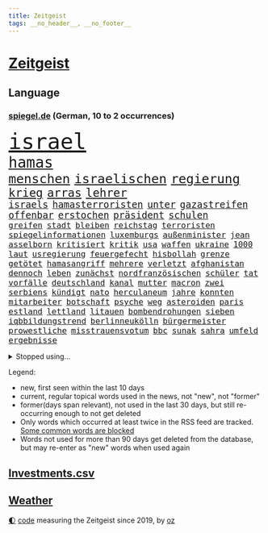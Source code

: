 ```yaml
---
title: Zeitgeist
tags: __no_header__, __no_footer__
---
```


# [Zeitgeist](https://oliz.io/zeitgeist/)

## Language

<h3><a href="https://www.spiegel.de" target="_blank">spiegel.de</a> (German, 10 to 2 occurrences)</h3>
<p style="font-family:monospace">
<span style="font-size:32pt"><a href="news_links.html#israel" class="current">israel</a></span>
<br>
<span style="font-size:22pt"><a href="news_links.html#hamas" class="current">hamas</a></span>
<br>
<span style="font-size:19pt"><a href="news_links.html#menschen" class="current">menschen</a></span>
<span style="font-size:19pt"><a href="news_links.html#israelischen" class="current">israelischen</a></span>
<span style="font-size:19pt"><a href="news_links.html#regierung" class="current">regierung</a></span>
<br>
<span style="font-size:17pt"><a href="news_links.html#krieg" class="current">krieg</a></span>
<span style="font-size:17pt"><a href="news_links.html#arras" class="new">arras</a></span>
<span style="font-size:17pt"><a href="news_links.html#lehrer" class="current">lehrer</a></span>
<br>
<span style="font-size:14pt"><a href="news_links.html#israels" class="current">israels</a></span>
<span style="font-size:14pt"><a href="news_links.html#hamasterroristen" class="new">hamasterroristen</a></span>
<span style="font-size:14pt"><a href="news_links.html#unter" class="current">unter</a></span>
<span style="font-size:14pt"><a href="news_links.html#gazastreifen" class="current">gazastreifen</a></span>
<span style="font-size:14pt"><a href="news_links.html#offenbar" class="current">offenbar</a></span>
<span style="font-size:14pt"><a href="news_links.html#erstochen" class="current">erstochen</a></span>
<span style="font-size:14pt"><a href="news_links.html#präsident" class="current">präsident</a></span>
<span style="font-size:14pt"><a href="news_links.html#schulen" class="current">schulen</a></span>
<br>
<span style="font-size:12pt"><a href="news_links.html#greifen" class="current">greifen</a></span>
<span style="font-size:12pt"><a href="news_links.html#stadt" class="current">stadt</a></span>
<span style="font-size:12pt"><a href="news_links.html#bleiben" class="current">bleiben</a></span>
<span style="font-size:12pt"><a href="news_links.html#reichstag" class="current">reichstag</a></span>
<span style="font-size:12pt"><a href="news_links.html#terroristen" class="current">terroristen</a></span>
<span style="font-size:12pt"><a href="news_links.html#spiegelinformationen" class="current">spiegelinformationen</a></span>
<span style="font-size:12pt"><a href="news_links.html#luxemburgs" class="new">luxemburgs</a></span>
<span style="font-size:12pt"><a href="news_links.html#außenminister" class="current">außenminister</a></span>
<span style="font-size:12pt"><a href="news_links.html#jean" class="current">jean</a></span>
<span style="font-size:12pt"><a href="news_links.html#asselborn" class="new">asselborn</a></span>
<span style="font-size:12pt"><a href="news_links.html#kritisiert" class="current">kritisiert</a></span>
<span style="font-size:12pt"><a href="news_links.html#kritik" class="current">kritik</a></span>
<span style="font-size:12pt"><a href="news_links.html#usa" class="current">usa</a></span>
<span style="font-size:12pt"><a href="news_links.html#waffen" class="current">waffen</a></span>
<span style="font-size:12pt"><a href="news_links.html#ukraine" class="current">ukraine</a></span>
<span style="font-size:12pt"><a href="news_links.html#1000" class="current">1000</a></span>
<span style="font-size:12pt"><a href="news_links.html#laut" class="current">laut</a></span>
<span style="font-size:12pt"><a href="news_links.html#usregierung" class="current">usregierung</a></span>
<span style="font-size:12pt"><a href="news_links.html#feuergefecht" class="new">feuergefecht</a></span>
<span style="font-size:12pt"><a href="news_links.html#hisbollah" class="current">hisbollah</a></span>
<span style="font-size:12pt"><a href="news_links.html#grenze" class="current">grenze</a></span>
<span style="font-size:12pt"><a href="news_links.html#getötet" class="current">getötet</a></span>
<span style="font-size:12pt"><a href="news_links.html#hamasangriff" class="new">hamasangriff</a></span>
<span style="font-size:12pt"><a href="news_links.html#mehrere" class="current">mehrere</a></span>
<span style="font-size:12pt"><a href="news_links.html#verletzt" class="current">verletzt</a></span>
<span style="font-size:12pt"><a href="news_links.html#afghanistan" class="current">afghanistan</a></span>
<span style="font-size:12pt"><a href="news_links.html#dennoch" class="current">dennoch</a></span>
<span style="font-size:12pt"><a href="news_links.html#leben" class="current">leben</a></span>
<span style="font-size:12pt"><a href="news_links.html#zunächst" class="current">zunächst</a></span>
<span style="font-size:12pt"><a href="news_links.html#nordfranzösischen" class="new">nordfranzösischen</a></span>
<span style="font-size:12pt"><a href="news_links.html#schüler" class="current">schüler</a></span>
<span style="font-size:12pt"><a href="news_links.html#tat" class="current">tat</a></span>
<span style="font-size:12pt"><a href="news_links.html#vorfälle" class="current">vorfälle</a></span>
<span style="font-size:12pt"><a href="news_links.html#deutschland" class="current">deutschland</a></span>
<span style="font-size:12pt"><a href="news_links.html#kanal" class="current">kanal</a></span>
<span style="font-size:12pt"><a href="news_links.html#mutter" class="current">mutter</a></span>
<span style="font-size:12pt"><a href="news_links.html#macron" class="current">macron</a></span>
<span style="font-size:12pt"><a href="news_links.html#zwei" class="current">zwei</a></span>
<span style="font-size:12pt"><a href="news_links.html#serbiens" class="current">serbiens</a></span>
<span style="font-size:12pt"><a href="news_links.html#kündigt" class="current">kündigt</a></span>
<span style="font-size:12pt"><a href="news_links.html#nato" class="current">nato</a></span>
<span style="font-size:12pt"><a href="news_links.html#herculaneum" class="new">herculaneum</a></span>
<span style="font-size:12pt"><a href="news_links.html#jahre" class="current">jahre</a></span>
<span style="font-size:12pt"><a href="news_links.html#konnten" class="current">konnten</a></span>
<span style="font-size:12pt"><a href="news_links.html#mitarbeiter" class="current">mitarbeiter</a></span>
<span style="font-size:12pt"><a href="news_links.html#botschaft" class="current">botschaft</a></span>
<span style="font-size:12pt"><a href="news_links.html#psyche" class="current">psyche</a></span>
<span style="font-size:12pt"><a href="news_links.html#weg" class="current">weg</a></span>
<span style="font-size:12pt"><a href="news_links.html#asteroiden" class="current">asteroiden</a></span>
<span style="font-size:12pt"><a href="news_links.html#paris" class="current">paris</a></span>
<span style="font-size:12pt"><a href="news_links.html#estland" class="current">estland</a></span>
<span style="font-size:12pt"><a href="news_links.html#lettland" class="current">lettland</a></span>
<span style="font-size:12pt"><a href="news_links.html#litauen" class="current">litauen</a></span>
<span style="font-size:12pt"><a href="news_links.html#bombendrohungen" class="new">bombendrohungen</a></span>
<span style="font-size:12pt"><a href="news_links.html#sieben" class="current">sieben</a></span>
<span style="font-size:12pt"><a href="news_links.html#iqbbildungstrend" class="new">iqbbildungstrend</a></span>
<span style="font-size:12pt"><a href="news_links.html#berlinneukölln" class="current">berlinneukölln</a></span>
<span style="font-size:12pt"><a href="news_links.html#bürgermeister" class="current">bürgermeister</a></span>
<span style="font-size:12pt"><a href="news_links.html#prowestliche" class="new">prowestliche</a></span>
<span style="font-size:12pt"><a href="news_links.html#misstrauensvotum" class="new">misstrauensvotum</a></span>
<span style="font-size:12pt"><a href="news_links.html#bbc" class="current">bbc</a></span>
<span style="font-size:12pt"><a href="news_links.html#sunak" class="current">sunak</a></span>
<span style="font-size:12pt"><a href="news_links.html#sahra" class="current">sahra</a></span>
<span style="font-size:12pt"><a href="news_links.html#umfeld" class="current">umfeld</a></span>
<span style="font-size:12pt"><a href="news_links.html#ergebnisse" class="current">ergebnisse</a></span>
</p>
<details>
<summary>Stopped using...</summary>
<p class="former" style="font-size:12pt">
coronakrise(1086) flugzeuge(1086) trat(1086) beschreibt(1085) geschäfte(1085) kilometer(1085) neuseeland(1085) person(1085) phase(1085) schlimm(1085) sogenannte(1085) wartet(1085) zuschauer(1085) behauptet(1084) pressekonferenz(1084) sicherheitskräfte(1084) verzweifelt(1084) digitalisierung(1083) entlassung(1083) halle(1083) main(1083) märz(1083) stürzte(1083) zuge(1083) abschied(1082) bestimmte(1082) krankenhäusern(1082) untersuchungshaft(1082) welchem(1082) angeklagter(1081) riss(1081) tom(1081) verlängerung(1081) anwohner(1080) erlassen(1080) musiker(1080) weshalb(1080) enthüllt(1079) freundin(1079) polizeieinsatz(1079) sicherte(1079) spanier(1079) arbeitnehmer(1078) dreimal(1078) einführen(1078) entgegen(1078) entlastet(1078) bewährungsstrafe(1077) erinnerungen(1077) kurzfristig(1077) sports(1077) träumen(1077) untersuchungsausschuss(1077) beschädigt(1076) entlässt(1076) entschädigung(1076) evakuiert(1076) lieben(1076) vielerorts(1076) österreichische(1076) größter(1075) irak(1075) oppositionelle(1075) problemen(1075) widerspruch(1075) halbfinale(1073) januar(1073) rat(1073) flammen(1072) juli(1072) mode(1072) trafen(1072) vorstellen(1072) 31(1071) genutzt(1071) springt(1071) zugelassen(1071) starken(1070) wohnhaus(1070) senkt(1069) weite(1069) pünktlich(1068) gering(1067) schritte(1067) viertelfinale(1067) einschränkungen(1066) fortgesetzt(1066) zerstören(1064) 28(1063) pkw(1063) schaffte(1063) einschätzung(1062) umgeht(1060) vorteile(1060) wunder(1060) erwachsene(1058) gang(1057) königin(1056) top(1056) begrüßt(1055) ähnlich(1055) rettete(1054) fan(1053) informiert(1053) erschießt(1052) hunger(1052) einbruch(1051) griechischen(1051) retter(1051) abstieg(1050) auseinandersetzung(1050) schwung(1049) ältere(1049) profis(1048) solchen(1048) koalitionspartner(1047) gehabt(1043) abgeschlossen(1037) flug(1037) reist(1036) staatlichen(1035) gebieten(1031) drohne(1026) regelmäßig(1016) politischer(1005) gezielt(960) finanziellen(934) bewirbt(912) rumänien(903) werte(882) fußballstar(874) müll(839) flohen(833) sammelt(827) novak(823) adac(819) djoković(817) drohenden(814) irre(808) 72(805) erfolglos(789) inszenieren(788) fluten(787) beeinträchtigt(780) konzerns(780) ukrainischer(775) umkämpften(775) analysten(774) jenseits(771) rückgabe(753) 73(747) angestellten(747) pazifik(736) dokumentiert(729) vorteil(728) schränkt(724) basketballstar(723) minus(715) rauswurf(711) gewachsen(700) volksverhetzung(700) rosa(699) 74(697) magazin(697) größtem(693) lebenslang(671) einziger(660) schloss(656) verteuert(645) einzig(642) marieagnes(637) ben(624) vorbereiten(624) match(623) verringern(621) ring(617) emotionalen(601) operation(601) runter(592) abschaffung(591) premierministerin(590) geplanter(583) stammen(579) absagen(576) fluss(569) empfang(562) eindrücke(556) todes(556) kasse(552) patrick(552) zugriff(549) zugegeben(546) breiten(545) organisierte(543) lohn(540) messerattacke(540) spekulationen(540) talent(535) fernen(529) schwarzes(529) humor(526) neuerdings(526) packenden(525) besetzen(521) konzerte(500) trocken(498) luisa(494) 1200(493) kai(491) suchte(488) elisabeth(482) titelverteidiger(482) ulrich(480) steuerzahler(479) einhalten(478) paderborn(478) lob(476) übung(470) 86(466) feuert(461) ängste(460) thüringens(458) gleichberechtigung(455) sehe(453) tasche(451) wissenschaft(450) 16jähriger(449) großaufgebot(449) geschichtenewsletter(448) olympiasieger(447) l(446) batterien(441) islamisten(440) rettungsaktion(440) umweltschützer(429) neubauer(427) seltsam(423) träume(423) schlimmeres(422) werben(419) heizung(418) importiert(418) hetze(415) moderator(415) schied(413) gründet(411) extremisten(410) traten(409) heikle(406) komplikationen(406) verabschiedete(406) entkommen(401) sicherer(400) 63(399) peru(398) klettert(393) nachspiel(391) überreste(390) lula(389) durchaus(376) kriminalität(376) juristische(374) konten(373) roboter(373) gesundheitszustand(371) schottische(370) sohnes(370) unbestimmte(369) kollegin(367) verbleib(367) kinderpornografie(366) raumfahrt(366) achtelfinale(365) fortschritte(362) frühling(362) spiegelrecherche(360) klimaaktivistin(357) gerecht(354) standard(354) kurzen(353) dahintersteckt(350) kulissen(348) natogeneralsekretär(345) traditionell(341) verurteilten(339) ausgebremst(338) missionen(333) neuheiten(333) fraktionschef(331) geschmack(328) sämtliche(328) fängt(327) misstrauen(326) apples(322) spion(322) zulassen(322) haag(318) bedienen(317) geheim(316) staates(316) redet(313) ig(312) metall(312) privatjets(311) entwendet(308) aufgebaut(304) eingestuft(299) djokovic(298) gegensatz(298) lauter(297) bestellen(295) kunstwerk(295) strafanzeige(293) überzeugen(293) zugunglück(292) 47(291) dunkelheit(290) muster(289) regierende(289) bundesrechnungshof(286) unangenehm(286) gelegenheit(285) gekündigt(284) professionell(283) verwandte(282) hürde(280) kieler(277) renommierte(276) änderung(276) eva(275) mittelpunkt(273) day(271) salat(269) benötigte(268) erfährt(268) nizza(268) zufriedener(268) vergab(266) interessante(264) überflüssig(264) geschadet(263) nannte(263) radio(263) mächtig(262) gesundheitliche(261) versinken(260) soest(259) immobilienpreise(258) passanten(258) springen(255) bukarest(254) 23jähriger(253) minderjährige(253) ertragen(252) halbinsel(252) anhörung(251) freier(251) entlang(250) unbezahlbar(250) befasst(249) fortan(249) ausfindig(248) ocean(248) leopard(246) messe(246) alcaraz(245) mitgerissen(244) nähert(242) vermeintlichen(242) schwache(241) streamer(241) konto(240) streifen(239) angestiegen(238) niederländischen(238) regierungsvertreter(238) schritten(238) erschüttern(237) rechtsaußen(236) wesentlich(236) dennis(232) angezündet(231) umdenken(231) aufbruch(230) niederösterreich(230) messerangriffs(227) siedlung(227) traurig(226) reiz(225) segelboot(225) pilotprojekt(223) ringe(222) schwerem(220) seniorinnen(220) massachusetts(219) 130(218) wegner(218) brauche(217) stillstand(216) tourist(215) beurteilen(214) hundekot(211) objekt(211) souveränität(211) rostock(210) südtirol(210) umstellung(210) basketball(209) instituts(209) menschliche(209) komplizen(208) schwangerschaftsabbrüche(207) amtskollege(206) mund(206) aktualisiert(204) topdiplomat(204) austritt(203) etappensieg(203) fähre(203) afrikanische(202) ausschnitte(201) mythen(201) russisch(201) verteidigte(201) vorfahren(201) wendepunkt(201) slowenien(200) stürme(200) unweit(200) #metoo(199) nairobi(199) randalierer(198) wasserknappheit(198) wassermangel(197) obduziert(196) bedrohen(194) hinweg(193) insolvent(193) kreuz(193) zeug(193) begangen(192) schulkinder(191) bezieht(190) erfolgen(190) italienischer(190) usbundesstaats(190) wach(190) mobil(189) ostseepipelines(189) begeben(188) erzbistum(188) griechenlands(188) errichten(187) it(187) optionen(187) 55jährige(186) usgeheimdienste(186) elbe(185) tatwaffe(185) jacht(184) wettrennen(184) 88(183) luke(183) niederländischer(183) schieben(183) elterngeld(182) goretzka(182) hollywoodstar(182) vergangenem(182) ideale(181) dna(180) bestandsaufnahme(178) duschen(178) reißenden(178) ticket(178) aufwendige(177) qiang(177) säen(177) zittern(177) geknackt(176) astronomie(175) länderspiele(175) pool(174) unrealistisch(174) entwickelte(173) umfragehoch(171) fläche(167) irren(167) brachten(166) militärstützpunkt(166) monarch(166) schwachstelle(166) unterbricht(166) zuständigen(166) augenzeugen(165) 1974(163) basketballer(163) übergriff(162) kopfzerbrechen(161) minderjähriger(159) stuft(159) tschentscher(158) hinterließ(157) senden(157) cia(156) fühle(156) missachtet(156) fisch(155) beleidigung(154) logo(154) chips(153) zehnjährigen(153) gedenkt(152) spielten(151) überlegungen(150) 180(149) beschmiert(149) anlegen(148) energiesicherheit(148) notarzt(148) bewahrt(147) court(146) karamursa(146) militärregierung(146) vergiften(146) begleitete(145) erledigen(145) höchststand(145) sony(145) vergebung(145) unterbrochen(144) christopher(143) mitarbeitenden(143) gebäudeenergiegesetz(142) supreme(142) besatzer(141) kuba(141) coronahilfen(139) look(139) genditzki(138) versteckt(138) ereignis(137) palme(137) regierungen(137) zerren(137) arabischen(136) girls(136) salzburg(136) evakuierung(135) tarnung(135) weigert(135) erregt(134) exbürgermeister(133) kredite(133) schimpfen(133) gefördert(132) nächtliche(132) nötigen(132) feinde(131) kolonialismus(131) trümmer(131) umbenennung(131) fünfeinhalb(130) guatemala(130) infolge(130) anschaut(129) drohnenangriffe(129) energieintensive(129) kindesmissbrauchs(129) schönsten(129) militärführung(128) 21jährigen(127) anschlägen(127) frodeno(127) kfrage(127) lee(127) mohammed(127) zusammenfassung(127) wahlkampfthema(126) herkunftsstaaten(125) protestierten(125) zurücktreten(125) alben(124) kryptowährungen(124) outback(124) triple(124) coco(123) gauff(123) staatschefs(123) werken(123) brad(122) führender(122) motivierten(122) ranken(122) altersvorsorge(121) bergsteiger(121) auszusteigen(120) lennard(120) wutrede(120) ärztliche(120) beitragen(119) lebenserwartung(119) partien(119) qual(119) rettungsversuch(119) verfassung(119) wortlaut(119) asylanträgen(118) bestritten(118) bundeshaushalt(118) feministin(118) unzulässig(118) regierungsflieger(117) schiffs(117) soldatinnen(117) befürchtete(116) belgiens(116) bürgern(116) erneuerbarer(116) geländegewinne(115) mobilität(115) open(115) verwüstung(114) josh(113) rundfahrt(113) abschlusserklärung(112) scharfen(112) ämtern(112) einsparungen(111) finaleinzug(111) gelben(111) kinderreportern(111) versagte(111) getreideabkommens(110) bezweifelt(109) leichte(108) schwangeren(108) abgenommen(107) sandra(107) sympathisch(107) verstrickungen(107) klopfen(106) pflegerin(106) teamkollege(106) richtlinie(105) wirtschaftsforscher(105) beinen(104) gelte(104) schläft(104) verschwendung(104) homosexualität(103) millionenschaden(103) regionalwahlen(103) sommerpause(103) wird’s(103) wohnhäuser(102) brasiliens(101) wanderung(101) abgewehrt(100) apolda(100) bundesagentur(100) defizite(100) aufräumarbeiten(99) drohnenaufnahmen(99) regenfällen(99) brandenburgischen(97) iris(97) techniker(97) zumutung(97) aryna(96) jannik(96) sabalenka(96) sinner(96) bitcoin(95) interessiert(95) motorrad(95) niedergang(95) asylstreit(94) bezeichnete(94) dnjepr(94) fertiggestellt(94) havertz(94) nachkommen(94) ralf(94) spirale(93) waggon(93) fußballem(92) kreuzfahrtschiff(92) theorien(92) verschollen(92) grandslamtitel(91) hörte(91) monza(91) ryanair(91) verschlechtern(91) vox(91) wetterbedingungen(91) eingestürzte(90) futuristische(90) füllen(90) lebend(90) milliardenschweren(90) bezog(89) ehre(89) wählerstimmen(89) 4500(88) braut(88) ertrinkt(88) mahmoud(88) spiegelleitartikel(88) spitzenplatz(88) totschlag(88) vergessene(88) anderthalb(87) begründete(87) hergestellt(87) ihor(87) karosserien(87) nationalcoach(87) städtischen(87) tyler(87) bedankte(86) freistaat(86) geheimen(86) neuschwanstein(86) abhandengekommen(85) angelaufen(85) bundesminister(85) chipfabrik(85) entgleisungen(85) exnationalspielerin(85) staatstrauer(85) airbusjets(84) alleiniger(84) motorradunfall(84) nordstreamanschlag(84) winkel(84) aurubis(83) bomber(83) erweist(83) freiewählerchefs(83) heimem(83) kupferhersteller(83) köchinnen(83) programme(83) pur(83) anwesenden(82) aussetzer(82) beeinträchtigungen(82) geparkten(82) herunterzuspielen(82) jaroslaw(82) kaczyński(82) pischef(82) schwach(82) flotte(81) sensationell(81) twitch(81) umringt(81) verhöhnt(81) alfons(80) bahrain(80) enger(80) veganen(80) abgaben(79) freigeben(79) polizeisprecher(79) tauchgang(79) ärztlichen(79) abzuholen(78) haas(78) prigoschinaufstand(78) soziologin(78) volksfesten(78) 2050(77) android(77) neuartige(77) privatpersonen(77) vermieden(77) viermal(77) agenten(76) aussitzen(76) brugger(76) burger(76) cybercrime(76) kabellose(76) luka(76) unterfranken(76) verbinden(76) 36jähriger(75) homosexuelle(75) radwege(75) verdankt(75) wetterphänomene(75) zehntausend(75) analysieren(74) holten(74) topmilitär(74) verordnungen(74) coacht(73) flügelspieler(73) freizeit(73) geschlecht(73) nordöstlich(73) selbstbewusst(73) wagnerputsch(73) wertet(73) bundesstaats(72) g20gipfel(72) goldene(72) hilfsdienste(72) hohem(72) skurrile(72) sprüchen(72) überschwemmt(71) alkoholisierter(70) annektierten(70) einstellungen(70) gehörten(70) intelfabrik(70) rasenmäher(70) rheinlandpfälzischen(70) wertschätzung(70) ärgerlich(70) 105(69) abhaken(69) abschiedstournee(69) betriebssystem(69) exporteure(69) geil(69) gepanzerten(69) lösten(69) nachvollziehbar(69) schmerzhaft(69) warmen(69) landshut(68) novum(68) staatsgeldern(68) talk(68) bremste(67) freizeitaktivitäten(67) furchtbaren(67) immens(67) maroden(67) polizeistreife(67) sauna(67) wetteifern(67) bezahlbar(66) entpuppt(66) feinden(66) geklettert(66) kaufprämien(66) rekordhalter(66) schwachem(66) stärkerer(66) treibhausgasemissionen(66) verkehrschaos(66) visionär(66) abwechselnd(65) armutsbekämpfung(65) böschung(65) bruce(64) favoritenrolle(64) gutverdiener(64) spontan(64) archäologie(63) beißen(63) benutzen(63) brocken(63) fahrgast(63) finanzkontrolleure(63) kranken(63) rauf(63) schrumpfende(63) schwule(63) unterschiedlicher(63) verbal(63) ausrede(62) geschlechtern(62) terroranschläge(62) zeugin(62) antwortet(61) büsum(61) eurecht(61) inoffiziellen(61) badewannenmord(60) beschimpfungen(60) geburtenrate(60) grundsätze(60) meteorologen(60) überragenden(60) angeworben(59) flächen(59) missbrauchstäter(59) postbankkunden(59) skurriler(59) under(59) bronze(58) dolly(58) schwedt(58) schweine(58) verivox(58) zweijähriger(58) eritreafestival(57) posieren(57) service(57) verstoßes(57) antreiben(56) iranischer(56) linienbus(56) minutenprotokoll(56) runden(56) russlandpolitik(56) salzburger(56) sexualtherapeutin(56) weinte(56) dienstreisen(55) ehrlicher(55) gebäck(55) maas(55) prostituierter(55) verknüpft(55) eritreischen(54) geringeren(54) mi6(54) naturkatastrophe(54) ordentlich(54) polizeiwagen(54) wmsieg(54) übermäßig(54) fahrradbranche(53) nominierungen(53) rätselt(53) buchhandlung(52) kühle(52) oberstes(52) sagten(52) entkam(51) fremde(51) nationalspielerin(51) pädagogen(51) strafbefehl(51) teamkollegen(51) vorcoronaniveau(51) zuverlässiger(51) ansatz(50) bescheinigt(50) g20treffen(50) abgefeuert(49) exklusive(49) gemeinsamer(49) kunde(49) strafkolonie(49) öltanker(49) elternhaus(48) energieversorgung(48) komplizierte(48) megastar(48) niederbayern(48) andersdenkende(47) belässt(47) bränden(47) diplomatisches(47) justizumbau(47) küsst(47) mcdonald's(47) verhinderten(47) vize(47) blatt(46) forschenden(46) geschummelt(46) gezündet(46) kamikazedrohnen(46) widerstände(46) argentinier(45) chicken(45) colonna(45) inka(45) vergesslichkeit(45) zusätzlichen(45) abzusetzen(44) days(44) einsichten(44) hitzlsperger(44) offshorewindparks(44) slowenen(44) stationiert(44) wmauftakt(44) wäldern(44) abrupt(43) kommunalpolitik(43) umstrittensten(43) abgerissen(42) abschieben(42) etfs(42) falschem(42) lockeren(42) re(42) schalteten(42) absetzen(41) afrikanischer(41) eingehen(41) geldsorgen(41) nachtzüge(41) römischen(41) vorrunde(41) wahrgenommen(41) weggebrochen(41) einflussreichsten(40) grosz(40) kriegsgerät(40) tourmalet(40) zufällige(40) gehetzt(39) gregor(39) gysi(39) kreuzberg(39) kristin(39) körperliche(39) vorjahreszeitraum(39) wagners(39) a2(38) abgezockt(38) disqualifiziert(38) häuserpreise(38) kiexperten(38) moralischen(38) oberen(38) verkündeten(38) vorhersagen(38) überragte(38) übertreffen(38) bergauf(37) elfmeterschießen(37) gefühlt(37) hartes(37) ian(37) joan(37) kontaktiert(37) straflager(37) hochwassers(36) manipulieren(36) marschiert(36) us(36) überträger(36) ausnahmezustand(35) bosnien(35) bundeselternrat(35) fußballerin(35) haba(35) hackern(35) hansa(35) hassen(35) inszenierung(35) jakoo(35) spielwarenhersteller(35) widerlegen(35) angezogen(34) nachhaltigen(34) akzeptanz(33) gegenspieler(33) haften(33) jawort(33) mannschaften(33) milliardäre(33) taifun(33) vincent(33) wmaus(33) galaxie(32) rocksänger(32) unbeeindruckt(32) basketballweltmeisterschaft(31) drehte(31) empfing(31) irgendwas(31) kostümierten(31) sirenen(31) superreiche(31) verzockt(31) bindet(30) erklimmt(30) gastwirte(30) panikattacken(30) shootingstar(30) zusehends(30) grundschulen(29) kurzerhand(29) machos(29) nbastars(29) rechtsextremisten(29) su30(29) therapeutin(29) vorstände(29) andauernde(28) baufirmen(28) bürgerinnen(28) drahtzieher(28) durchschlugen(28) gestiegenen(28) mathieu(28) postete(28) stromschlag(28) unterschieden(28) übersteigt(28) emgold(27) erregte(27) erschöpft(27) gehaltsplus(27) heftigem(27) klettersteig(27) linienflug(27) momente(27) rodgers(27) verzehr(27) fahrrad(26) iaa(26) kürzen(26) missbrauchsdarstellungen(26) mountainbiker(26) nirgends(26) widersetzt(26) zweifachen(26) arena(25) behinderungen(25) flugbereitschaft(25) rennstrecke(25) scheidung(25) gleis(24) heutigen(24) sperrung(24) stundenlangen(24) transport(24) vorstandswahl(24) wirtschaftsflaute(24) 3300(23) einfaches(23) militärapparat(23) sommerlichen(23) svenja(23) tauruslieferungen(23) wertpapiere(23) erreichten(22) flüchtigen(22) grenznähe(22) handyempfang(22) schuldfähig(22) staatsanwältin(22) steckdosen(22) zusammengebrochen(22) automesse(21) autowaschanlage(21) elterntaxis(21) gestürmt(21) halep(21) simona(21) wmendspiel(21) beschmierte(20) gefallener(20) grenzwerte(20) mittelstand(20) stromkosten(20) total(20) 13000(19) abhalten(19) armeestützpunkt(19) basketballwm(19) exanwalt(19) giulia(19) gwinn(19) mustert(19) saudischen(19) verbraucherportal(19) ausweisen(18) deine(18) männerteam(18) verpackt(18) wmfinale(18) bisheriger(17) charmante(17) fantasien(17) hitlers(17) klamotten(17) perus(17) protestierte(17) reformiert(17) stockwerke(17) amateuraufnahmen(16) berchtesgadener(16) erweitern(16) gleicht(16) ludovic(16) tatsächlichen(16) ungesühnt(16) verheerende(16) betätigt(15) grünes(15) schwellenländer(15) young(15) euvorgaben(14) fernseher(14) neuauflage(14) populäre(14) sparsame(14) verbandschefs(14) baubooms(13) berchtesgaden(13) fitnesstrainer(13) gemeinderats(13) hilfswerk(13) höhle(13) kampfsportgruppe(13) krisengipfel(13) mangelnde(13) rumänischen(13) spiegelranking(13) act(12) bieter(12) hallo(12) strompreis(12) 2001(11) abgehängt(11) achtzigerjahren(11) aktuellem(11) alarmieren(11) auslandsoscar(11) außerirdisch(11) herkunftsländern(11) prigoschinabsturz(11) starttermin(11) veganer(11) vorhanden(11) weltmarkt(11) wmsiegerehrung(11)
</p>
</details>
<p>Legend:
<ul>
<li><span class="new">new</span>, first seen within the last 10 days</li>
<li><span class="current">current</span>, regular topical words used in the news, not "new", not "former"</li>
<li><span class="former">former(days span relevant)</span>, not used in the last 30 days, but still re-occurring enough to not get deleted</li>
<li>Only words which occurred at least twice in the RSS feed are tracked. <a href="language/filters.py">Some common words are blocked</a></li>
<li>Words not used for more than 90 days get deleted from the database, but may re-enter as "new" words when used again</li>
</ul>
</p>

## [Investments](investments.html)[.csv](investments.csv)

## [Weather](weather.html)

<footer>
<a href="javascript:toggleTheme()" class="nav">🌓</a>
<a href="https://github.com/ooz/zeitgeist">code</a> measuring the Zeitgeist since 2019, by <a href="https://oliz.io">oz</a>
</footer>
